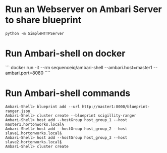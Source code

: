 
# Run an Webserver on Ambari Server to share blueprint

``` python -m SimpleHTTPServer ```

# Run Ambari-shell on docker

``` docker run -it --rm  sequenceiq/ambari-shell --ambari.host=master1 --ambari.port=8080 ```` 

# Run Ambari-shell commands

```
Ambari-Shell> blueprint add --url http://master1:8000/blueprint-ranger.json 
Ambari-Shell> cluster create --blueprint scigillity-ranger
Ambari-Shell> host add --hostGroup host_group_1 --host master1.hortonworks.local§
Ambari-Shell> host add --hostGroup host_group_2 --host slave1.hortonworks.local§
Ambari-Shell> host add --hostGroup host_group_3 --host slave2.hortonworks.local§
Ambari-Shell> cluster create
```
